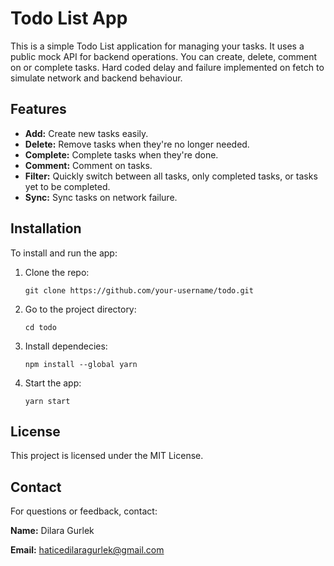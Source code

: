 # Todo List App
This is a simple Todo List application for managing your tasks. It uses a public mock API for backend operations. You can create, delete, comment on or complete tasks. Hard coded delay and failure implemented on fetch to simulate network and backend behaviour.

## Features

- **Add:** Create new tasks easily.
- **Delete:** Remove tasks when they're no longer needed.
- **Complete:** Complete tasks when they're done.
- **Comment:** Comment on tasks.
- **Filter:** Quickly switch between all tasks, only completed tasks, or tasks yet to be completed.
- **Sync:** Sync tasks on network failure.
  

## Installation

To install and run the app:

1. Clone the repo:

   ```git clone https://github.com/your-username/todo.git```

2. Go to the project directory:
   
   ```cd todo```

3. Install dependecies:

   ```npm install --global yarn```

4. Start the app:

   ```yarn start```

## License
This project is licensed under the MIT License.

## Contact
For questions or feedback, contact:

**Name:** Dilara Gurlek

**Email:** haticedilaragurlek@gmail.com
